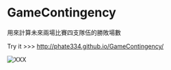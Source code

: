 # GameContingency
用來計算未來兩場比賽四支隊伍的勝敗場數

Try it >>> http://phate334.github.io/GameContingency/

![XXX](http://phate334.github.io/GameContingency/demo.PNG "DEMO")
